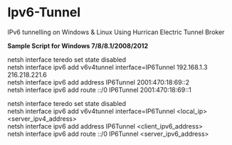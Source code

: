 # Ipv6-Tunnel
IPv6 tunnelling on Windows &amp; Linux Using Hurrican Electric Tunnel Broker

<b> Sample Script for Windows 7/8/8.1/2008/2012 </b>

netsh interface teredo set state disabled <br>
netsh interface ipv6 add v6v4tunnel interface=IP6Tunnel 192.168.1.3 216.218.221.6<br>
netsh interface ipv6 add address IP6Tunnel 2001:470:18:69::2<br>
netsh interface ipv6 add route ::/0 IP6Tunnel 2001:470:18:69::1<br>



netsh interface teredo set state disabled<br>
netsh interface ipv6 add v6v4tunnel interface=IP6Tunnel <local_ip> <server_ipv4_address><br>
netsh interface ipv6 add address IP6Tunnel <client_ipv6_address><br>
netsh interface ipv6 add route ::/0 IP6Tunnel <server_ipv6_address><br>
